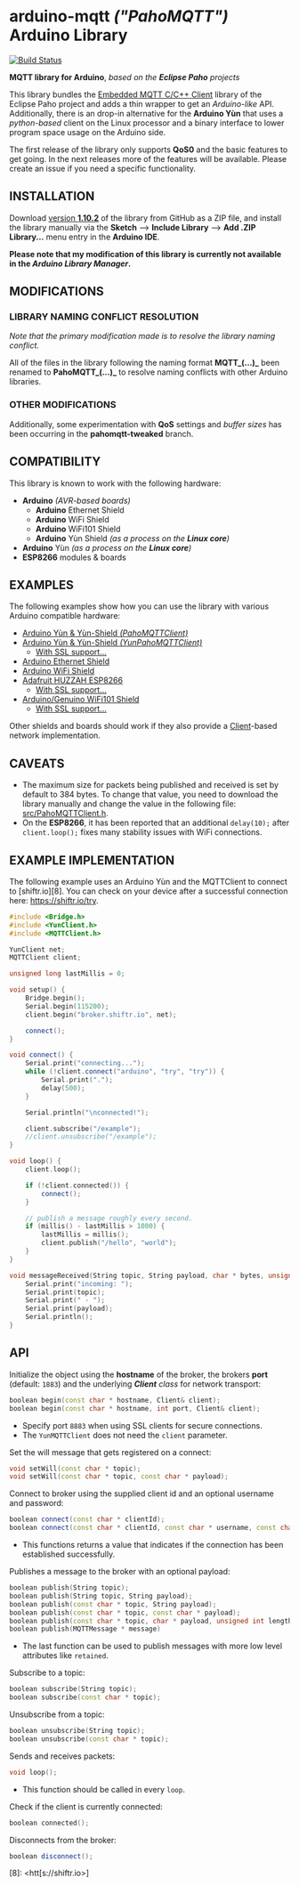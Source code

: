# **arduino-mqtt** _("PahoMQTT")_ Arduino Library #

[![Build Status](https://travis-ci.org/unforgiven-development/arduino-mqtt.svg?branch=master)](https://travis-ci.org/unforgiven-development/arduino-mqtt)


**MQTT library for Arduino**, _based on the **Eclipse Paho** projects_

This library bundles the [Embedded MQTT C/C++ Client][1] library of the Eclipse Paho project and adds a thin wrapper to get an _Arduino-like_ API. Additionally, there is an drop-in
alternative for the **Arduino Yùn** that uses a _python-based_ client on the Linux processor and a binary interface to lower program space usage on the Arduino side.

The first release of the library only supports **QoS0** and the basic features to get going. In the next releases more of the features will be available. Please create an issue if
you need a specific functionality.


## INSTALLATION ##

Download [version **1.10.2**][2] of the library from GitHub as a ZIP file, and install the library manually via the **Sketch** --> **Include Library** --> **Add .ZIP Library...**
menu entry in the **Arduino IDE**.

**Please note that my modification of this library is currently not available in the _Arduino Library Manager_.**


## MODIFICATIONS ##

### LIBRARY NAMING CONFLICT RESOLUTION ###

_Note that the primary modification made is to resolve the library naming conflict._

All of the files in the library following the naming format **MQTT_(...)_** been renamed to **PahoMQTT_(...)_** to resolve naming conflicts with other Arduino libraries.


### OTHER MODIFICATIONS ###

Additionally, some experimentation with **QoS** settings and _buffer sizes_ has been occurring in the **pahomqtt-tweaked** branch.


## COMPATIBILITY ##

This library is known to work with the following hardware:
- **Arduino** _(AVR-based boards)_
	- **Arduino** Ethernet Shield
	- **Arduino** WiFi Shield
	- **Arduino** WiFi101 Shield
	- **Arduino** Yùn Shield _(as a process on the **Linux core**)_
- **Arduino** Yùn _(as a process on the **Linux core**)_
- **ESP8266** modules & boards



## EXAMPLES ##

The following examples show how you can use the library with various Arduino compatible hardware:

- [Arduino Yùn & Yùn-Shield _(PahoMQTTClient)_][5a]
- [Arduino Yùn & Yùn-Shield _(YunPahoMQTTClient)_][5b]
	- [With SSL support...][5c]
- [Arduino Ethernet Shield][5d]
- [Arduino WiFi Shield][5e]
- [Adafruit HUZZAH ESP8266][5f]
	 - [With SSL support...][5g]
- [Arduino/Genuino WiFi101 Shield][5h]
	- [With SSL support...][5i]

Other shields and boards should work if they also provide a [Client][6]-based network implementation.

## CAVEATS ##

- The maximum size for packets being published and received is set by default to 384 bytes. To change that value, you need to download the library manually and change the value in
  the following file: [src/PahoMQTTClient.h][7].
- On the **ESP8266**, it has been reported that an additional `delay(10);` after `client.loop();` fixes many stability issues with WiFi connections.


## EXAMPLE IMPLEMENTATION ##

The following example uses an Arduino Yùn and the MQTTClient to connect to [shiftr.io][8]. You can check on your device after a successful connection here: <https://shiftr.io/try>.

```c++
#include <Bridge.h>
#include <YunClient.h>
#include <MQTTClient.h>

YunClient net;
MQTTClient client;

unsigned long lastMillis = 0;

void setup() {
	Bridge.begin();
	Serial.begin(115200);
	client.begin("broker.shiftr.io", net);

	connect();
}

void connect() {
	Serial.print("connecting...");
	while (!client.connect("arduino", "try", "try")) {
		Serial.print(".");
		delay(500);
	}

	Serial.println("\nconnected!");

	client.subscribe("/example");
	//client.unsubscribe("/example");
}

void loop() {
	client.loop();

	if (!client.connected()) {
		connect();
	}

	// publish a message roughly every second.
	if (millis() - lastMillis > 1000) {
		lastMillis = millis();
		client.publish("/hello", "world");
	}
}

void messageReceived(String topic, String payload, char * bytes, unsigned int length) {
	Serial.print("incoming: ");
	Serial.print(topic);
	Serial.print(" - ");
	Serial.print(payload);
	Serial.println();
}
```

## API ##

Initialize the object using the **hostname** of the broker, the brokers **port** (default: `1883`) and the underlying _**Client** class_ for network transport:

```c++
boolean begin(const char * hostname, Client& client);
boolean begin(const char * hostname, int port, Client& client);
```

- Specify port `8883` when using SSL clients for secure connections.
- The `YunMQTTClient` does not need the `client` parameter.

Set the will message that gets registered on a connect:

```c++
void setWill(const char * topic);
void setWill(const char * topic, const char * payload);
```

Connect to broker using the supplied client id and an optional username and password:

```c++
boolean connect(const char * clientId);
boolean connect(const char * clientId, const char * username, const char * password);
```

- This functions returns a value that indicates if the connection has been established successfully.

Publishes a message to the broker with an optional payload:

```c++
boolean publish(String topic);
boolean publish(String topic, String payload);
boolean publish(const char * topic, String payload);
boolean publish(const char * topic, const char * payload);
boolean publish(const char * topic, char * payload, unsigned int length);
boolean publish(MQTTMessage * message)
```

- The last function can be used to publish messages with more low level attributes like `retained`.

Subscribe to a topic:

```c++
boolean subscribe(String topic);
boolean subscribe(const char * topic);
```

Unsubscribe from a topic:

```c++
boolean unsubscribe(String topic);
boolean unsubscribe(const char * topic);
```

Sends and receives packets:

```c++
void loop();
```

- This function should be called in every `loop`.

Check if the client is currently connected:

```c++
boolean connected();
```

Disconnects from the broker:

```c++
boolean disconnect();
```


[1]:	<https://eclipse.org/paho/clients/c/embedded/>
[2]:	<https://github.com/unforgiven-development/arduino-mqtt/releases/download/v1.10.2/mqtt.zip>

[5a]:	<https://github.com/unforgiven-development/arduino-mqtt/blob/master/examples/ArduinoYun_MQTTClient/ArduinoYun_MQTTClient.ino>
[5b]:	<https://github.com/unforgiven-development/arduino-mqtt/blob/master/examples/ArduinoYun_YunMQTTClient/ArduinoYun_YunMQTTClient.ino>
[5c]:	<https://github.com/unforgiven-development/arduino-mqtt/blob/master/examples/ArduinoYun_YunMQTTClient_SSL/ArduinoYun_YunMQTTClient_SSL.ino>
[5d]:	<https://github.com/unforgiven-development/arduino-mqtt/blob/master/examples/ArduinoEthernetShield/ArduinoEthernetShield.ino>
[5e]:	<https://github.com/unforgiven-development/arduino-mqtt/blob/master/examples/ArduinoWiFiShield/ArduinoWiFiShield.ino>
[5f]:	<https://github.com/unforgiven-development/arduino-mqtt/blob/master/examples/AdafruitHuzzahESP8266/AdafruitHuzzahESP8266.ino>
[5g]:	<https://github.com/unforgiven-development/arduino-mqtt/blob/master/examples/AdafruitHuzzahESP8266_SSL/AdafruitHuzzahESP8266_SSL.ino>
[5h]:	<https://github.com/unforgiven-development/arduino-mqtt/blob/master/examples/ArduinoWiFi101/ArduinoWiFi101.ino>
[5i]:	<https://github.com/unforgiven-development/arduino-mqtt/blob/master/examples/ArduinoWiFi101_SSL/ArduinoWiFi101_SSL.ino>
[6]:	<https://www.arduino.cc/en/Reference/ClientConstructor>
[7]:	<https://github.com/unforgiven-development/arduino-mqtt/blob/master/src/PahoMQTTClient.h#L5>
[8]:	<htt[s://shiftr.io>]